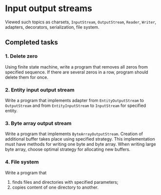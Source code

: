 # Input output streams
Viewed such topics as charsets, `InputStream`, `OutputStream`, `Reader`, `Writer`, adapters, decorators, serialization, file system.
## Completed tasks
### 1. Delete zero
Using finite state machine, write a program that removes all zeros from specified
sequence. If there are several zeros in a row, program should delete them for
once.
### 2. Entity input output stream
Write a program that implements adapter from `EntityOutputStream` to `OutputStream` and from `EntityInputStream` to `InputStream` for specified entity.
### 3. Byte array output stream
Write a program that implements  `ByteArrayOutputStream`. Creation of additional buffer takes place using specified strategy. This implementation must have methods for writing one byte and byte array. When writing large byte array, choose optimal strategy for allocating new buffers.
### 4. File system
Write a program that
1) finds files and directories with specified parameters;
2) copies content of one directory to another.
